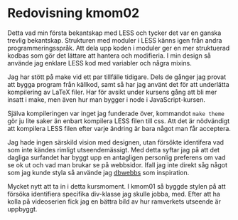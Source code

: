 ---
---
# Redovisning kmom02

Detta vad min första bekantskap med LESS och tycker det var en ganska trevlig
bekantskap. Strukturen med moduler i LESS känns igen från andra
programmeringsspråk. Att dela upp koden i moduler ger en mer struktuerad kodbas
som gör det lättare att hantera och modifieria. I min design så använde jag
enklare LESS kod med variabler och några mixins.

Jag har stött på make vid ett par tillfälle tidigare. Dels de gånger jag provat
att bygga program från källkod, samt så har jag använt det för att underlätta
kompilering av LaTeX filer. Har för avsikt under kursens gång att bli mer insatt
i make, men även hur man bygger i node i JavaScript-kursen.

Själva kompileringen var inget jag funderade över, kommandot `make theme` gör
ju lite saker än enbart kompilera LESS filen till css. Att det är nödvändigt att
kompilera LESS filen efter varje ändring är bara något man får acceptera.

Jag hade ingen särskild vision med designen, utan försökte identifera vad som
inte kändes rimligt utseendemässigt. Med detta syftar jag på att det dagliga
surfandet har byggt upp en antagligen personlig preferens om vad se ok ut och
vad man brukar se på webbsidor. Ifall jag inte direkt såg något som jag kunde
styla så använde jag [dbwebbs](https://dbwebb.se/) som inspiration.

Mycket nytt att ta in i detta kursmoment. I kmom01 så byggde stylen på att
försöka identifiera specifika div-klasse jag skulle jobba, med. Efter att ha
kolla på videoserien fick jag en bättra bild av hur ramverkets utseende är
uppbyggt.




<!-- 
Vad tycker du om LESS och det sättet vi jobbar med LESS-moduler?
Är du bekant med Makefiler och make sedan tidigare, eller något liknande byggverktyg? Vad anser du om det?
Hur kändes det att kompilera LESS till CSS, var det något du reflekterade över?
Kommentera ditt tema, hur kan man beskriva dess design och hade du några planer på “design” när du byggde ditt tema?
Vilken är din TIL för detta kmom? 
-->
